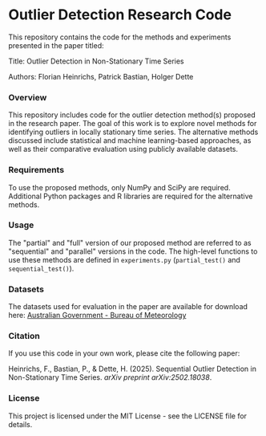 # Outlier Detection Research Code

This repository contains the code for the methods and experiments presented in the paper titled:

Title: Outlier Detection in Non-Stationary Time Series

Authors: Florian Heinrichs, Patrick Bastian, Holger Dette

### Overview

This repository includes code for the outlier detection method(s) proposed in the research paper. The goal of this work is to explore novel methods for identifying outliers in locally stationary time series. The alternative methods discussed include statistical and machine learning-based approaches, as well as their comparative evaluation using publicly available datasets.

### Requirements

To use the proposed methods, only NumPy and SciPy are required. Additional Python packages and R libraries are required for the alternative methods.

### Usage

The "partial" and "full" version of our proposed method are referred to as "sequential" and "parallel" versions in the code. The high-level functions to use these methods are defined in `experiments.py` (`partial_test()` and `sequential_test()`).   

### Datasets

The datasets used for evaluation in the paper are available for download here: [Australian Government - Bureau of Meteorology](http://www.bom.gov.au/climate/data/)

### Citation

If you use this code in your own work, please cite the following paper:

Heinrichs, F., Bastian, P., & Dette, H. (2025). Sequential Outlier Detection in Non-Stationary Time Series. *arXiv preprint arXiv:2502.18038*.

### License

This project is licensed under the MIT License - see the LICENSE file for details.
